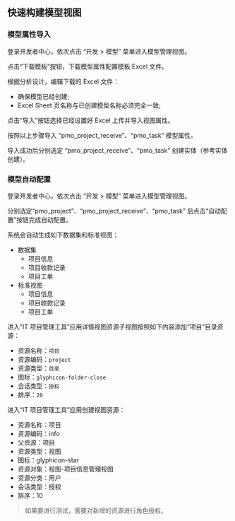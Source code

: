 ## 快速构建模型视图

### 模型属性导入

登录开发者中心，依次点击 “开发 > 模型” 菜单进入模型管理视图。

点击“下载模板”按钮，下载模型属性配置模板 Excel 文件。

根据分析设计，编辑下载的 Excel 文件：
- 确保模型已经创建;
- Excel Sheet 页名称与已创建模型名称必须完全一致;

点击“导入”按钮选择已经设置好 Excel 上传并导入视图属性。

按照以上步骤导入 “pmo_project_receive”、“pmo_task” 模型属性。

导入成功后分别选定 “pmo_project_receive”、“pmo_task” 创建实体（参考实体创建）。

### 模型自动配置

登录开发者中心，依次点击 “开发 > 模型” 菜单进入模型管理视图。

分别选定“pmo_project”、“pmo_project_receive”、“pmo_task” 后点击“自动配置”按钮完成自动配置。

系统会自动生成如下数据集和标准视图：

- 数据集
    - 项目信息 
    - 项目收款记录
    - 项目工单 
- 标准视图
    - 项目信息 
    - 项目收款记录
    - 项目工单
    
进入“IT 项目管理工具”应用详情视图资源子视图按照如下内容添加“项目”目录资源：

- 资源名称：```项目```
- 资源编码：```project```
- 资源类型：```目录```
- 图标：```glyphicon-folder-close```
- 会话类型：```授权```
- 排序：```20```

进入“IT 项目管理工具”应用创建视图资源：

- 资源名称：项目
- 资源编码：info
- 父资源：项目
- 资源类型：视图
- 图标：glyphicon-star
- 资源对象：视图-项目信息管理视图
- 资源分类：用户
- 会话类型：授权
- 排序：10

> 如果要进行测试，需要对新增的资源进行角色授权。

